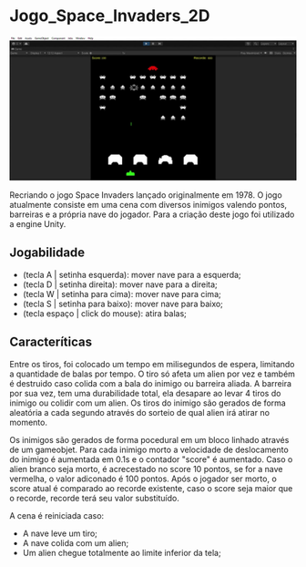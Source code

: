 # Jogo_Space_Invaders_2D

[![Vídeo de Introdução](https://github.com/GabrielVilelaPHS/Jogo_Space_Invaders_2D/blob/main/foto%20jogo%20space%20invaders.jpg)](https://youtu.be/hFGvBuxvd1U)

Recriando o jogo Space Invaders lançado originalmente em 1978. O jogo atualmente consiste em uma cena com diversos inimigos valendo pontos, barreiras e a própria nave do jogador. Para a criação deste jogo foi utilizado a engine Unity.

## Jogabilidade
- (tecla A | setinha esquerda): mover nave para a esquerda;
- (tecla D | setinha direita): mover nave para a direita;
- (tecla W | setinha para cima): mover nave para cima;
- (tecla S | setinha para baixo): mover nave para baixo;
- (tecla espaço | click do mouse): atira balas;

## Caracteríticas
Entre os tiros, foi colocado um tempo em milisegundos de espera, limitando a quantidade de balas por tempo. O tiro só afeta um alien por vez e também é destruido caso colida com a bala do inimigo ou barreira aliada. A barreira por sua vez, tem uma durabilidade total, ela desapare ao levar 4 tiros do inimigo ou colidir com um alien. Os tiros do inimigo são gerados de forma aleatória a cada segundo através do sorteio de qual alien irá atirar no momento.

Os inimigos são gerados de forma pocedural em um bloco linhado através de um gameobjet. Para cada inimigo morto a velocidade de deslocamento do inimigo é aumentada em 0.1s e o contador "score" é aumentado. Caso o alien branco seja morto, é acrecestado no score 10 pontos, se for a nave vermelha, o valor adiconado é 100 pontos. Após o jogador ser morto, o score atual é comparado ao recorde existente, caso o score seja maior que o recorde, recorde terá seu valor substituído. 

A cena é reiniciada caso: 
- A nave leve um tiro;
- A nave colida com um alien;
- Um alien chegue totalmente ao limite inferior da tela;
